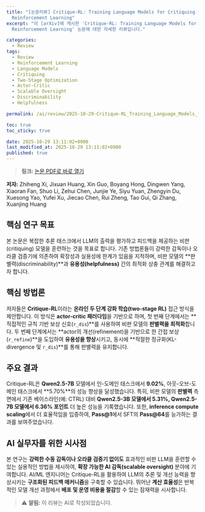 ```yaml
---
title: "[논문리뷰] Critique-RL: Training Language Models for Critiquing through Two-Stage
  Reinforcement Learning"
excerpt: "이 [arXiv]에 게시한 'Critique-RL: Training Language Models for Critiquing through Two-Stage
  Reinforcement Learning' 논문에 대한 자세한 리뷰입니다."

categories:
  - Review
tags:
  - Review
  - Reinforcement Learning
  - Language Models
  - Critiquing
  - Two-Stage Optimization
  - Actor-Critic
  - Scalable Oversight
  - Discriminability
  - Helpfulness

permalink: /ai/review/2025-10-29-Critique-RL_Training_Language_Models_for_Critiquing_through_Two-Stage_Reinforcement_Learning/

toc: true
toc_sticky: true

date: 2025-10-29 13:11:02+0900
last_modified_at: 2025-10-29 13:11:02+0900
published: true
---
```

> **링크:** [논문 PDF로 바로 열기](https://arxiv.org/abs/2510.24320)

**저자:** Zhiheng Xi, Jixuan Huang, Xin Guo, Boyang Hong, Dingwen Yang, Xiaoran Fan, Shuo Li, Zehui Chen, Junjie Ye, Siyu Yuan, Zhengyin Du, Xuesong Yao, Yufei Xu, Jiecao Chen, Rui Zheng, Tao Gui, Qi Zhang, Xuanjing Huang



## 핵심 연구 목표
본 논문은 복잡한 추론 태스크에서 LLM의 출력을 평가하고 피드백을 제공하는 비판(critiquing) 모델을 훈련하는 것을 목표로 합니다. 기존 방법론들이 강력한 감독이나 오라클 검증기에 의존하여 확장성과 실용성에 한계가 있음을 지적하며, 비판 모델의 **판별력(discriminability)**과 **유용성(helpfulness)** 간의 최적화 상충 관계를 해결하고자 합니다.

## 핵심 방법론
저자들은 **Critique-RL**이라는 **온라인 두 단계 강화 학습(two-stage RL)** 접근 방식을 제안합니다. 이 방식은 **actor-critic 패러다임**을 기반으로 하며, 첫 번째 단계에서는 **직접적인 규칙 기반 보상 신호(`r_dis`)**를 사용하여 비판 모델의 **판별력을 최적화**합니다. 두 번째 단계에서는 **actor의 개선(refinement)을 기반으로 한 간접 보상(`r_refine`)**을 도입하여 **유용성을 향상**시키고, 동시에 **적절한 정규화(KL-divergence 및 `r_dis`)**를 통해 판별력을 유지합니다.

## 주요 결과
Critique-RL은 **Qwen2.5-7B** 모델에서 인-도메인 태스크에서 **9.02%**, 아웃-오브-도메인 태스크에서 **5.70%**의 성능 향상을 달성했습니다. 특히, 비판 모델의 **판별력** 측면에서 기존 베이스라인(예: CTRL) 대비 **Qwen2.5-3B 모델에서 5.31%, Qwen2.5-7B 모델에서 6.36% 포인트** 더 높은 성능을 기록했습니다. 또한, **inference compute scaling**에서 더 효율적임을 입증하여, **Pass@1**에서 SFT의 **Pass@64**를 능가하는 결과를 보여주었습니다.

## AI 실무자를 위한 시사점
본 연구는 **강력한 수동 감독이나 오라클 검증기 없이도** 효과적인 비판 LLM을 훈련할 수 있는 실용적인 방법을 제시하여, **확장 가능한 AI 감독(scalable oversight)** 분야에 기여합니다. AI/ML 엔지니어는 Critique-RL을 활용하여 LLM의 추론 및 개선 능력을 향상시키는 **구조화된 피드백 메커니즘**을 구축할 수 있습니다. 뛰어난 **계산 효율성**은 반복적인 모델 개선 과정에서 **배포 및 운영 비용을 절감**할 수 있는 잠재력을 시사합니다.

> ⚠️ **알림:** 이 리뷰는 AI로 작성되었습니다.